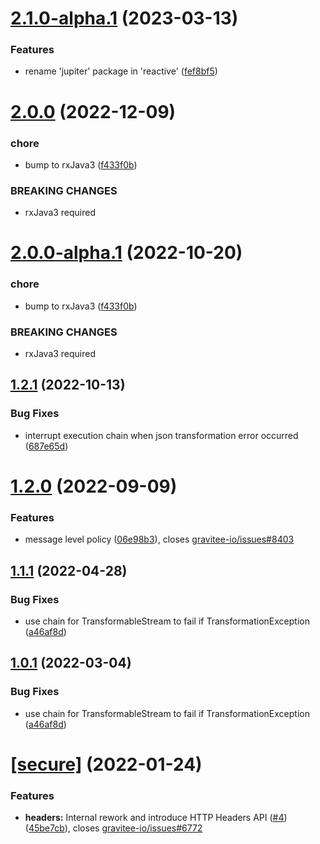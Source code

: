 # [2.1.0-alpha.1](https://github.com/gravitee-io/gravitee-policy-json-xml/compare/2.0.0...2.1.0-alpha.1) (2023-03-13)


### Features

* rename 'jupiter' package in 'reactive' ([fef8bf5](https://github.com/gravitee-io/gravitee-policy-json-xml/commit/fef8bf577ae9cb4d42dc276bf279873e0ccc026a))

# [2.0.0](https://github.com/gravitee-io/gravitee-policy-json-xml/compare/1.2.1...2.0.0) (2022-12-09)


### chore

* bump to rxJava3 ([f433f0b](https://github.com/gravitee-io/gravitee-policy-json-xml/commit/f433f0b9cd6ad8d269da1522c914c9b0aaa2484f))


### BREAKING CHANGES

* rxJava3 required

# [2.0.0-alpha.1](https://github.com/gravitee-io/gravitee-policy-json-xml/compare/1.2.1...2.0.0-alpha.1) (2022-10-20)


### chore

* bump to rxJava3 ([f433f0b](https://github.com/gravitee-io/gravitee-policy-json-xml/commit/f433f0b9cd6ad8d269da1522c914c9b0aaa2484f))


### BREAKING CHANGES

* rxJava3 required

## [1.2.1](https://github.com/gravitee-io/gravitee-policy-json-xml/compare/1.2.0...1.2.1) (2022-10-13)


### Bug Fixes

* interrupt execution chain when json transformation error occurred ([687e65d](https://github.com/gravitee-io/gravitee-policy-json-xml/commit/687e65d262cc69f81dfdd5cae06d9c2e2b896d26))

# [1.2.0](https://github.com/gravitee-io/gravitee-policy-json-xml/compare/1.1.1...1.2.0) (2022-09-09)


### Features

* message level policy ([06e98b3](https://github.com/gravitee-io/gravitee-policy-json-xml/commit/06e98b3c75abefc85a4783530cfd9066fb566354)), closes [gravitee-io/issues#8403](https://github.com/gravitee-io/issues/issues/8403)

## [1.1.1](https://github.com/gravitee-io/gravitee-policy-json-xml/compare/1.1.0...1.1.1) (2022-04-28)


### Bug Fixes

* use chain for TransformableStream to fail if TransformationException ([a46af8d](https://github.com/gravitee-io/gravitee-policy-json-xml/commit/a46af8d581cccf3c394841193e4a53e0db4b9937))

## [1.0.1](https://github.com/gravitee-io/gravitee-policy-json-xml/compare/1.0.0...1.0.1) (2022-03-04)


### Bug Fixes

* use chain for TransformableStream to fail if TransformationException ([a46af8d](https://github.com/gravitee-io/gravitee-policy-json-xml/commit/a46af8d581cccf3c394841193e4a53e0db4b9937))

# [[secure]](https://github.com/gravitee-io/gravitee-policy-json-xml/compare/1.0.0...[secure]) (2022-01-24)


### Features

* **headers:** Internal rework and introduce HTTP Headers API ([#4](https://github.com/gravitee-io/gravitee-policy-json-xml/issues/4)) ([45be7cb](https://github.com/gravitee-io/gravitee-policy-json-xml/commit/45be7cb3103b127e61bea174efd4c5f42ff2e025)), closes [gravitee-io/issues#6772](https://github.com/gravitee-io/issues/issues/6772)
